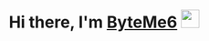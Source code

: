 <h1 align="center">Hi there, I'm <a href="https://byteme6.github.io/resume-yura" target="_blank">ByteMe6</a> 
<img src="https://github.com/blackcater/blackcater/raw/main/images/Hi.gif" height="32" width="32px"/></h1>
